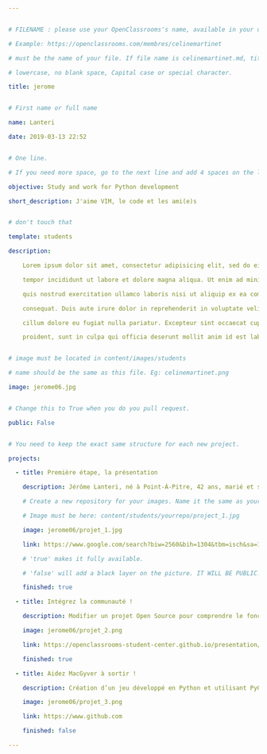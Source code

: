 ```yaml
---


# FILENAME : please use your OpenClassrooms's name, available in your url.

# Example: https://openclassrooms.com/membres/celinemartinet

# must be the name of your file. If file name is celinemartinet.md, title is celinemartinet.

# lowercase, no blank space, Capital case or special character.

title: jerome


# First name or full name

name: Lanteri

date: 2019-03-13 22:52


# One line.

# If you need more space, go to the next line and add 4 spaces on the left, as in 'description'.

objective: Study and work for Python development

short_description: J'aime VIM, le code et les ami(e)s


# don't touch that

template: students

description:

    Lorem ipsum dolor sit amet, consectetur adipisicing elit, sed do eiusmod

    tempor incididunt ut labore et dolore magna aliqua. Ut enim ad minim veniam,

    quis nostrud exercitation ullamco laboris nisi ut aliquip ex ea commodo

    consequat. Duis aute irure dolor in reprehenderit in voluptate velit esse

    cillum dolore eu fugiat nulla pariatur. Excepteur sint occaecat cupidatat non

    proident, sunt in culpa qui officia deserunt mollit anim id est laborum.


# image must be located in content/images/students

# name should be the same as this file. Eg: celinemartinet.png

image: jerome06.jpg


# Change this to True when you do you pull request.

public: False


# You need to keep the exact same structure for each new project.

projects:

  - title: Première étape, la présentation

    description: Jérôme Lanteri, né à Point-À-Pitre, 42 ans, marié et sans enfant. J'aime l'informatique depuis l'âge de 8 ans (premier code en Basic et en C sur commodor 64). [linkedin[(https://www.linkedin.com/in/j%C3%A9r%C3%B4me-lanteri-87552a74/) 

    # Create a new repository for your images. Name it the same as your nickname and profile picture.

    # Image must be here: content/students/yourrepo/project_1.jpg

    image: jerome06/projet_1.jpg

    link: https://www.google.com/search?biw=2560&bih=1304&tbm=isch&sa=1&ei=vCmJXMyePNvbz7sPnLeZoAc&q=bansky&oq=bansky&gs_l=img.3..0i10l5j0j0i10j0i10i30l3.54075.55149..55754...0.0..0.141.706.0j6......1....1..gws-wiz-img.......0i67.bxHYdxCF8tk#imgrc=H0cphRgTC3wkrM:

    # 'true' makes it fully available.

    # 'false' will add a black layer on the picture. IT WILL BE PUBLIC!

    finished: true

  - title: Intégrez la communauté !

    description: Modifier un projet Open Source pour comprendre le fonctionnement de Git, de Github et des pull requests. 

    image: jerome06/projet_2.png

    link: https://openclassrooms-student-center.github.io/presentation/students/jerome06.html

    finished: true

  - title: Aidez MacGyver à sortir !

    description: Création d’un jeu développé en Python et utilisant PyGame.

    image: jerome06/projet_3.png

    link: https://www.github.com

    finished: false

---
```

